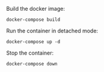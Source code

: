 Build the docker image:
```
docker-compose build
```

Run the container in detached mode:
```
docker-compose up -d
```

Stop the container:
```
docker-compose down
```